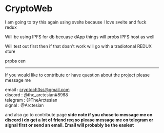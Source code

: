 # CryptoWeb

I am going to try this again using svelte because I love svelte and fuck redux

Will be using IPFS for db becuase dApp things will probs IPFS host as well

Will test out first then if that dosn't work will go with a tradiotonal REDUX store

prpbs cen

<hr>

If you would like to contribute or have question about the project please message me

email : cryptoch3ss@gmail.com <br>
discord : @the_arctesian#8968 <br>
telegram : @TheArctesian <br>
signal : @Arctesian

and also go to contribute page
**side note if you chose to message me on discord i do get a lot of friend req so please message me on telegram or signal first or send an email. Email will probably be the easiest**
